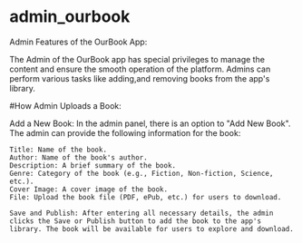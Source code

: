 # admin_ourbook

Admin Features of the OurBook App:

The Admin of the OurBook app has special privileges to manage the content and ensure the smooth operation of the platform. Admins can perform various tasks like adding,and removing books from the app's library.

#How Admin Uploads a Book:

Add a New Book: In the admin panel, there is an option to "Add New Book". The admin can provide the following information for the book:

    Title: Name of the book.
    Author: Name of the book's author.
    Description: A brief summary of the book.
    Genre: Category of the book (e.g., Fiction, Non-fiction, Science, etc.).
    Cover Image: A cover image of the book.
    File: Upload the book file (PDF, ePub, etc.) for users to download.

    Save and Publish: After entering all necessary details, the admin clicks the Save or Publish button to add the book to the app's library. The book will be available for users to explore and download.
